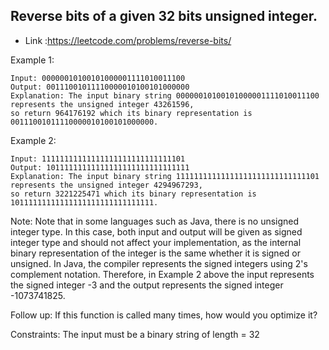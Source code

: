 ## Reverse bits of a given 32 bits unsigned integer.
* Link :https://leetcode.com/problems/reverse-bits/

Example 1:
```
Input: 00000010100101000001111010011100
Output: 00111001011110000010100101000000
Explanation: The input binary string 00000010100101000001111010011100 represents the unsigned integer 43261596, 
so return 964176192 which its binary representation is 00111001011110000010100101000000.
```
Example 2:
```
Input: 11111111111111111111111111111101
Output: 10111111111111111111111111111111
Explanation: The input binary string 11111111111111111111111111111101 represents the unsigned integer 4294967293, 
so return 3221225471 which its binary representation is 10111111111111111111111111111111.
```
 

Note:
    Note that in some languages such as Java, there is no unsigned integer type. In this case, both input and output will be given as signed integer type and should not affect your implementation, as the internal binary representation of the integer is the same whether it is signed or unsigned.
    In Java, the compiler represents the signed integers using 2's complement notation. Therefore, in Example 2 above the input represents the signed integer -3 and the output represents the signed integer -1073741825.

Follow up:
If this function is called many times, how would you optimize it?

 
Constraints:
    The input must be a binary string of length = 32

